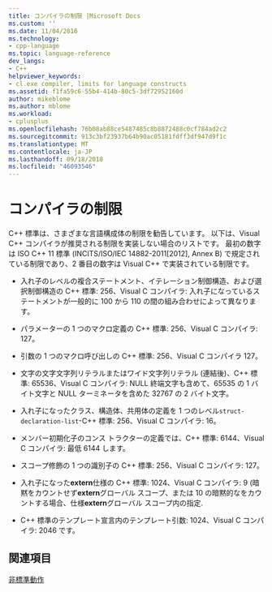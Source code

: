 ```yaml
---
title: コンパイラの制限 |Microsoft Docs
ms.custom: ''
ms.date: 11/04/2016
ms.technology:
- cpp-language
ms.topic: language-reference
dev_langs:
- C++
helpviewer_keywords:
- cl.exe compiler, limits for language constructs
ms.assetid: f1fa59c6-55b4-414b-80c5-3df72952160d
author: mikeblome
ms.author: mblome
ms.workload:
- cplusplus
ms.openlocfilehash: 76b08ab88ce5487485c8b8872488c0cf784ad2c2
ms.sourcegitcommit: 913c3bf23937b64b90ac05181fdff3df947d9f1c
ms.translationtype: MT
ms.contentlocale: ja-JP
ms.lasthandoff: 09/18/2018
ms.locfileid: "46093546"
---
```

# <a name="compiler-limits"></a>コンパイラの制限

C++ 標準は、さまざまな言語構成体の制限を勧告しています。 以下は、Visual C++ コンパイラが推奨される制限を実装しない場合のリストです。 最初の数字は ISO C++ 11 標準 (INCITS/ISO/IEC 14882-2011[2012], Annex B) で規定されている制限であり、2 番目の数字は Visual C++ で実装されている制限です。

- 入れ子のレベルの複合ステートメント、イテレーション制御構造、および選択制御構造の C++ 標準: 256、Visual C コンパイラ: 入れ子になっているステートメントが一般的に 100 から 110 の間の組み合わせによって異なります。

- パラメーターの 1 つのマクロ定義の C++ 標準: 256、Visual C コンパイラ: 127。

- 引数の 1 つのマクロ呼び出しの C++ 標準: 256、Visual C コンパイラ 127。

- 文字の文字文字列リテラルまたはワイド文字列リテラル (連結後)、C++ 標準: 65536、Visual C コンパイラ: NULL 終端文字も含めて、65535 の 1 バイト文字と NULL ターミネータを含めた 32767 の 2 バイト文字。

- 入れ子になったクラス、構造体、共用体の定義を 1 つのレベル`struct-declaration-list`-C++ 標準: 256、Visual C コンパイラ: 16。

- メンバー初期化子のコンス トラクターの定義では、C++ 標準: 6144、Visual C コンパイラ: 最低 6144 します。

- スコープ修飾の 1 つの識別子の C++ 標準: 256、Visual C コンパイラ: 127。

- 入れ子になった**extern**仕様の C++ 標準: 1024、Visual C コンパイラ: 9 (暗黙をカウントせず**extern**グローバル スコープ、または 10 の暗黙的なをカウントする場合、仕様**extern**グローバル スコープ内の指定.

- C++ 標準のテンプレート宣言内のテンプレート引数: 1024、Visual C コンパイラ: 2046 です。

## <a name="see-also"></a>関連項目

[非標準動作](../cpp/nonstandard-behavior.md)